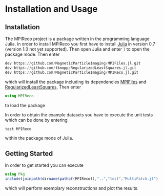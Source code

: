 # Installation and Usage

## Installation

The MPIReco project is a package written in the programming language Julia.
In order to install MPIReco you first have to install [Julia](http://julialang.org/downloads/) in version 0.7 (version 1.0 not yet supported). Then open Julia and enter `]` to open
the package mode. Then enter
```julia
dev https://github.com/MagneticParticleImaging/MPIFiles.jl.git
dev https://github.com/tknopp/RegularizedLeastSquares.jl.git
dev https://github.com/MagneticParticleImaging/MPIReco.jl.git
```
which will install the package including its dependencies [MPIFiles](https://github.com/MagneticParticleImaging/MPIFiles.jl.git) and [RegularizedLeastSquares](https://github.com/tknopp/RegularizedLeastSquares.jl.git). Then enter
```julia
using MPIReco
```
to load the package

In order to obtain the example datasets you have to execute the unit tests which can be done by entering
```julia
test MPIReco
```
within the package mode of Julia.

## Getting Started

In order to get started you can execute
```julia
using Pkg
include(joinpath(dirname(pathof(MPIReco)),"..","test","MultiPatch.jl"))
```
which will perform exemplary reconstructions and plot the results.
